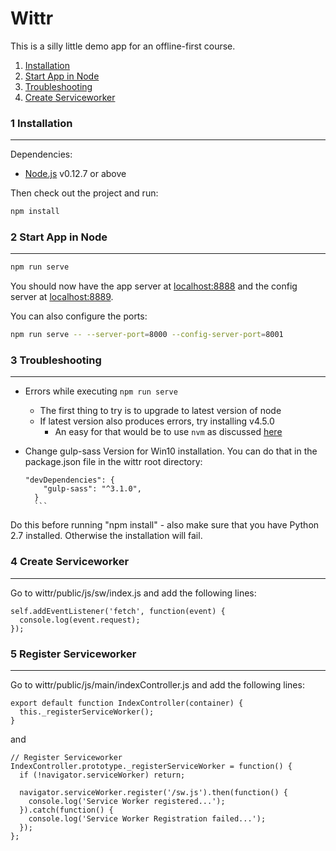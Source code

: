 # Wittr

This is a silly little demo app for an offline-first course.


1. [Installation](#1-Installation)
2. [Start App in Node](#2-Start-App-in-Node)
3. [Troubleshooting](#3-Troubleshooting)
4. [Create Serviceworker](#4-Create-Serviceworker)


### 1 Installation
___

Dependencies:

* [Node.js](https://nodejs.org/en/) v0.12.7 or above

Then check out the project and run:

```sh
npm install
```

### 2 Start App in Node
___

```sh
npm run serve
```

You should now have the app server at [localhost:8888](http://localhost:8888) and the config server at [localhost:8889](http://localhost:8888).

You can also configure the ports:

```sh
npm run serve -- --server-port=8000 --config-server-port=8001
```

### 3 Troubleshooting
___

- Errors while executing `npm run serve`
  - The first thing to try is to upgrade to latest version of node
  - If latest version also produces errors, try installing v4.5.0
    - An easy for that would be to use `nvm` as discussed [here](http://stackoverflow.com/a/7718438/1585523)

- Change gulp-sass Version for Win10 installation. You can do that in the package.json file in the wittr root directory:

    ```
    "devDependencies": {
        "gulp-sass": "^3.1.0",
      }
      ```

Do this before running "npm install" - also make sure that you have Python 2.7 installed. Otherwise the installation will fail.


### 4 Create Serviceworker
___

Go to wittr/public/js/sw/index.js and add the following lines:

```
self.addEventListener('fetch', function(event) {
  console.log(event.request);
});
```

### 5 Register Serviceworker
___

Go to wittr/public/js/main/indexController.js and add the following lines:

```
export default function IndexController(container) {
  this._registerServiceWorker();
}
```
and
```
// Register Serviceworker
IndexController.prototype._registerServiceWorker = function() {
  if (!navigator.serviceWorker) return;

  navigator.serviceWorker.register('/sw.js').then(function() {
    console.log('Service Worker registered...');
  }).catch(function() {
    console.log('Service Worker Registration failed...');
  });
};
```
